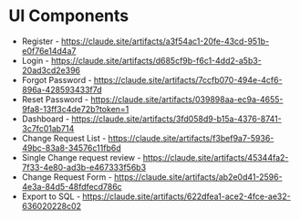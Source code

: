 # UI Components
* Register - https://claude.site/artifacts/a3f54ac1-20fe-43cd-951b-e0f76e14d4a7
* Login - https://claude.site/artifacts/d685cf9b-f6c1-4dd2-a5b3-20ad3cd2e396
* Forgot Password - https://claude.site/artifacts/7ccfb070-494e-4cf6-896a-428593433f7d
* Reset Password - https://claude.site/artifacts/039898aa-ec9a-4655-9fa8-13ff3c4de72b?token=1
* Dashboard - https://claude.site/artifacts/3fd058d9-b15a-4376-8741-3c7fc01ab714
* Change Request List - https://claude.site/artifacts/f3bef9a7-5936-49bc-83a8-34576c11fb6d
* Single Change request review - https://claude.site/artifacts/45344fa2-7f33-4e80-ad3b-e467333f56b3
* Change Request Form - https://claude.site/artifacts/ab2e0d41-2596-4e3a-84d5-48fdfecd786c
* Export to SQL - https://claude.site/artifacts/622dfea1-ace2-4fce-ae32-636020228c02 
